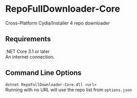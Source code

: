 # RepoFullDownloader-Core
Cross-Platform Cydia/Installer 4 repo downloader

## Requirements
.NET Core 3.1 or later  
An internet connection.

## Command Line Options
`dotnet RepoFullDownloader-Core.dll <url>`  
Running with no URL will use the repo list from `options.json`
